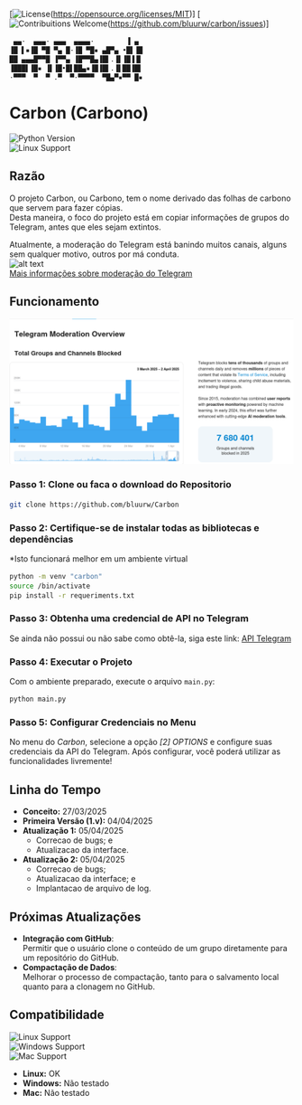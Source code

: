 [![License](https://img.shields.io/badge/license-MIT-_red.svg)(https://opensource.org/licenses/MIT)]
[![Contribuitions Welcome](https://img.shields.io/badge/contribuitions-welcome-brightgreen.svg?style=flat)(https://github.com/bluurw/carbon/issues)]

     ▄▄·  ▄▄▄· ▄▄▄  ▄▄▄▄·        ▐ ▄ 
    ▐█ ▌▪▐█ ▀█ ▀▄ █·▐█ ▀█▪ ▄█▀▄ •█▌▐█
    ██ ▄▄▄█▀▀█ ▐▀▀▄ ▐█▀▀█▄▐█▌.▐▌▐█▐▐▌
    ▐███▌▐█▪ ▐▌▐█•█▌██▄▪▐█▐█▌.▐▌██▐█▌
    ·▀▀▀  ▀  ▀ .▀  ▀·▀▀▀▀  ▀█▄▀▪▀▀ █▪


# **Carbon (Carbono)**

![Python Version](https://img.shields.io/badge/Python-3.11-blue)  
![Linux Support](https://img.shields.io/badge/Linux-Compatible-green)

## **Razão**
O projeto Carbon, ou Carbono, tem o nome derivado das folhas de carbono que servem para fazer cópias.  
Desta maneira, o foco do projeto está em copiar informações de grupos do Telegram, antes que eles sejam extintos.

Atualmente, a moderação do Telegram está banindo muitos canais, alguns sem qualquer motivo, outros por má conduta.  
![alt text](/carbon/imgs/telgram_moderation_overview_graphic.png)  
[Mais informações sobre moderação do Telegram](https://telegram.org/moderation)

## **Funcionamento**
![alt text](image.png)


### Passo 1: Clone ou faca o download do Repositorio
```bash
git clone https://github.com/bluurw/Carbon
```

### Passo 2: Certifique-se de instalar todas as bibliotecas e dependências
*Isto funcionará melhor em um ambiente virtual

```bash
python -m venv "carbon"  
source /bin/activate  
pip install -r requeriments.txt
```

### Passo 3: Obtenha uma credencial de API no Telegram
Se ainda não possui ou não sabe como obtê-la, siga este link: [API Telegram](https://my.telegram.org/apps "Telegram")


### Passo 4: Executar o Projeto
Com o ambiente preparado, execute o arquivo `main.py`:  
```bash
python main.py
```

### Passo 5: Configurar Credenciais no Menu
No menu do *Carbon*, selecione a opção *[2] OPTIONS* e configure suas credenciais da API do Telegram.
Após configurar, você poderá utilizar as funcionalidades livremente!


## **Linha do Tempo**

- **Conceito:** 27/03/2025  
- **Primeira Versão (1.v):** 04/04/2025  
- **Atualização 1:** 05/04/2025
  - Correcao de bugs; e
  - Atualizacao da interface.
- **Atualização 2:** 05/04/2025
  - Correcao de bugs;
  - Atualizacao da interface; e
  - Implantacao de arquivo de log.

## **Próximas Atualizações**

- **Integração com GitHub**:  
  Permitir que o usuário clone o conteúdo de um grupo diretamente para um repositório do GitHub.
- **Compactação de Dados**:  
  Melhorar o processo de compactação, tanto para o salvamento local quanto para a clonagem no GitHub.


## **Compatibilidade**

![Linux Support](https://img.shields.io/badge/Linux-OK-green)  
![Windows Support](https://img.shields.io/badge/Windows-Não%20Testado-yellow)  
![Mac Support](https://img.shields.io/badge/Mac-Não%20Testado-yellow)  

- **Linux:** OK  
- **Windows:** Não testado  
- **Mac:** Não testado